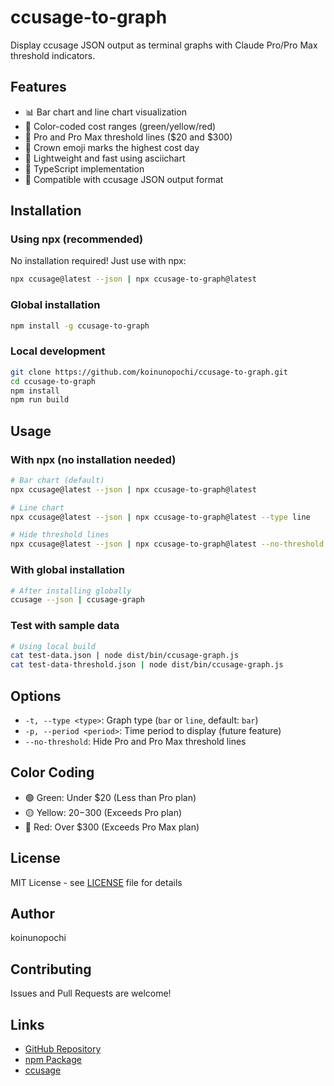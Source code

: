 # ccusage-to-graph

Display ccusage JSON output as terminal graphs with Claude Pro/Pro Max threshold indicators.

## Features
- 📊 Bar chart and line chart visualization
- 🎨 Color-coded cost ranges (green/yellow/red)
- 📏 Pro and Pro Max threshold lines ($20 and $300)
- 👑 Crown emoji marks the highest cost day
- 🚀 Lightweight and fast using asciichart
- 📝 TypeScript implementation
- 🔄 Compatible with ccusage JSON output format

## Installation

### Using npx (recommended)
No installation required! Just use with npx:
```bash
npx ccusage@latest --json | npx ccusage-to-graph@latest
```

### Global installation
```bash
npm install -g ccusage-to-graph
```

### Local development
```bash
git clone https://github.com/koinunopochi/ccusage-to-graph.git
cd ccusage-to-graph
npm install
npm run build
```

## Usage

### With npx (no installation needed)
```bash
# Bar chart (default)
npx ccusage@latest --json | npx ccusage-to-graph@latest

# Line chart
npx ccusage@latest --json | npx ccusage-to-graph@latest --type line

# Hide threshold lines
npx ccusage@latest --json | npx ccusage-to-graph@latest --no-threshold
```

### With global installation
```bash
# After installing globally
ccusage --json | ccusage-graph
```

### Test with sample data
```bash
# Using local build
cat test-data.json | node dist/bin/ccusage-graph.js
cat test-data-threshold.json | node dist/bin/ccusage-graph.js
```

## Options
- `-t, --type <type>`: Graph type (`bar` or `line`, default: `bar`)
- `-p, --period <period>`: Time period to display (future feature)
- `--no-threshold`: Hide Pro and Pro Max threshold lines

## Color Coding
- 🟢 Green: Under $20 (Less than Pro plan)
- 🟡 Yellow: $20-$300 (Exceeds Pro plan)
- 🔴 Red: Over $300 (Exceeds Pro Max plan)

## License

MIT License - see [LICENSE](LICENSE) file for details

## Author

koinunopochi

## Contributing

Issues and Pull Requests are welcome!

## Links

- [GitHub Repository](https://github.com/koinunopochi/ccusage-to-graph)
- [npm Package](https://www.npmjs.com/package/ccusage-to-graph)
- [ccusage](https://www.npmjs.com/package/ccusage)